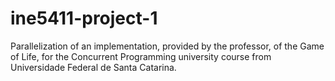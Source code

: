 # ine5411-project-1
Parallelization of an implementation, provided by the professor, of the Game of Life, for the Concurrent Programming university course from Universidade Federal de Santa Catarina.
